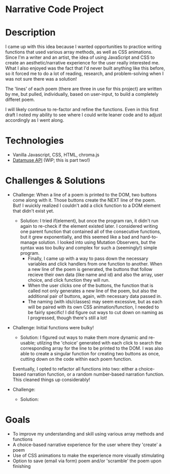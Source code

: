 # Narrative Code Project


# Description
I came up with this idea because I wanted opportunities to practice writing functions that used various array methods, as well as CSS animations. Since I'm a writer and an artist, the idea of using JavaScript and CSS to create an aesthetic/narrative experience for the user really interested me. What I also enjoyed was the fact that I'd never built anything like this before, so it forced me to do a lot of reading, research, and problem-solving when I was not sure there was a solution!

The 'lines' of each poem (there are three in use for this project) are written by me, but pulled, individually, based on user-input, to build a completely differet poem.

I will likely continue to re-factor and refine the functions. Even in this first draft I noted my ability to see where I could write leaner code and to adjust accordingly as I went along. 


# Technologies
- Vanilla Javascript, CSS, HTML, chroma.js
- [Datamuse API](https://www.datamuse.com/api/) (WIP; this is part two!)

# Challenges & Solutions
- Challenge: When a line of a poem is printed to the DOM, two buttons come along with it. Those buttons create the NEXT line of the poem. But! I wuickly realized I couldn't add a click function to a DOM element that didn't exist yet.
    - Solution: I tried if(element), but once the program ran, it didn't run again to re-check if the element existed later. I considered writing one parent function that contained all of the consecutive functions, but it grew exponentially, and this seemed like a bad and hard-to-manage solution. I looked into using Mutation Observers, but the syntax was too bulky and complex for such a (seemingly!) simple program. 
        - Finally, I came up with a way to pass down the necessary variables and click handlers from one function to another. When a new line of the poem is generated, the buttons that follow recieve their own data (like name and id) and also the array, user choice, and click function they will run. 
        - When the user clicks one of the buttons, the function that is called not only generates a new line of the poem, but also the additional pair of buttons, again, with necessary data passed in. 
        - The naming (with ids/classes) may seem excessive, but as each will be paired with its own CSS animation/function, I needed to be fairly specific! I did figure out ways to cut down on naming as I progressed, though there's still a lot!

- Challenge: Initial functions were bulky!
    - Solution: I figured out ways to make them more dynamic and re-usable; utilzing the 'choice' generated with each click to search the corresponding array for the line to be printed to the DOM. I was also able to create a singular function for creating two buttons as once, cutting down on the code within each poem function.

    Eventually, I opted to refactor all functions into two: either a choice-based narration function, or a random number-based narration function. This cleaned things up considerably!

- Challenge: 
    - Solution: 


# Goals
- To improve my understanding and skill using various array methods and functions
- A choice-based narrative experience for the user where they 'create' a poem
- Use of CSS animations to make the experience more visually stimulating
- Option to save (email via form) poem and/or 'scramble' the poem upon finishing


